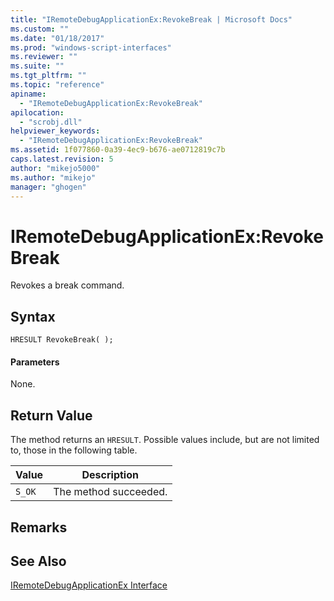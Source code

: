 ```yaml
---
title: "IRemoteDebugApplicationEx:RevokeBreak | Microsoft Docs"
ms.custom: ""
ms.date: "01/18/2017"
ms.prod: "windows-script-interfaces"
ms.reviewer: ""
ms.suite: ""
ms.tgt_pltfrm: ""
ms.topic: "reference"
apiname: 
  - "IRemoteDebugApplicationEx:RevokeBreak"
apilocation: 
  - "scrobj.dll"
helpviewer_keywords: 
  - "IRemoteDebugApplicationEx:RevokeBreak"
ms.assetid: 1f077860-0a39-4ec9-b676-ae0712819c7b
caps.latest.revision: 5
author: "mikejo5000"
ms.author: "mikejo"
manager: "ghogen"
---
```

# IRemoteDebugApplicationEx:RevokeBreak
Revokes a break command.  
  
## Syntax  
  
```  
HRESULT RevokeBreak( );  
```  
  
#### Parameters  
 None.  
  
## Return Value  
 The method returns an `HRESULT`. Possible values include, but are not limited to, those in the following table.  
  
|Value|Description|  
|-----------|-----------------|  
|`S_OK`|The method succeeded.|  
  
## Remarks  
  
## See Also  
 [IRemoteDebugApplicationEx Interface](http://msdn.microsoft.com/en-us/2f65fa67-06b7-4053-8945-22383ab66343)